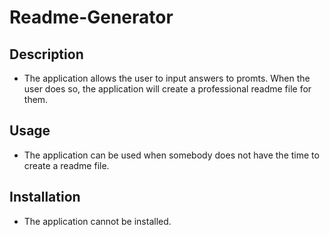 # Readme-Generator


## Description

* The application allows the user to input answers to promts. 
When the user does so, the application will create a professional readme file for them.

## Usage

* The application can be used when somebody does not have the time to create a readme file.

## Installation

* The application cannot be installed.
